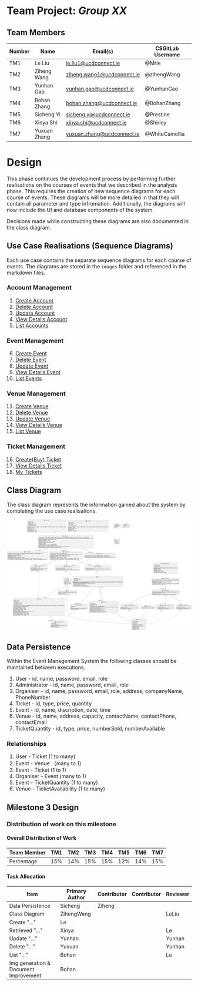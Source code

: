 # Team Project: *Group XX*

## Team Members
| Number | Name         | Email(s)                   | CSGitLab Username |
|--------|--------------|----------------------------|-------------------|
| TM1    | Le Liu       | le.liu1@ucdconnect.ie      | @Mrle             |
| TM2    | Ziheng Wang  | ziheng.wang1@ucdconnect.ie | @zihengWang       |     
| TM3    | Yunhan Gao   | yunhan.gao@ucdconnect.ie   | @YunhanGao        |     
| TM4    | Bohan Zhang  | bohan.zhang@ucdconnect.ie  | @BohanZhang       |     
| TM5    | Sicheng Yi   | sicheng.yi@ucdconnect.ie   | @Prestine         |     
| TM6    | Xinya Shi    | xinya.shi@ucdconnect.ie    | @Shirley          |     
| TM7    | Yuxuan Zhang | yuxuan.zhang@ucdconnect.ie | @WhiteCamellia    |

# Design

This phase continues the development process by performing further realisations on the courses of events that we described in the analysis phase. This requires the creation of new sequence diagrams for each course of events. These diagrams will be more detailed in that they will contain all parameter and type infromation. Additionally, the diagrams will now include the UI and database components of the system.

Decisions made while constructing these diagrams are also documented in the class diagram.

## Use Case Realisations (Sequence Diagrams)

Each use case contains the separate sequence diagrams for each course of events. The diagrams are stored in the `images` folder and referenced in the markdown files.

### Account Management
1. [Create Account](/03-design/usecases/docs/01-create-account)
2. [Delete Account](/03-design/usecases/docs/02-delete-account.md)
3. [Updata Account](/03-design/usecases/docs/03-update-account.md)
4. [View Details Account](/03-design/usecases/docs/04-view-account-details.md)
5. [List Accounts](/03-design/usecases/docs/05-list-accounts.md)

### Event Management
6. [Create Event](/03-design/usecases/docs/06-create-event.md)
7. [Delete Event](/03-design/usecases/docs/07-delete-event.md)
8. [Update Event](/03-design/usecases/docs/08-update-event.md)
9. [View Details Event](/03-design/usecases/docs/09-view-event-details.md)
10. [List Events](/03-design/usecases/docs/10-list-events.md)

### Venue Management
11. [Create Venue](/03-design/usecases/docs/11-create-venue.md)
12. [Delete Venue](/03-design/usecases/docs/12-delete-venue.md)
13. [Update Venue](/03-design/usecases/images/13-update-venue.png)
14. [View Details Venue](/03-design/usecases/docs/14-view-venue-details.md)
15. [List Venue](/03-design/usecases/docs/15-list-venues.md)

### Ticket Management
16. [Create(Buy) Ticket](/03-design/usecases/docs/16-create-ticket.md)
17. [View Details Ticket](/03-design/usecases/docs/17-view-ticket-details.md)
18. [My Tickets](/03-design/usecases/docs/18-my-tickets.md)

## Class Diagram

The class diagram represents the information gained about the system by completing the use case realisations. 

![class diagram](/03-design/images/class.png)

## Data Persistence
Within the Event Management System the following classes should be maintained between executions.
1. User - id, name, password, email, role
2. Administrator - id, name, password, email, role
3. Organiser - id, name, password, email, role, address, companyName, PhoneNumber
4. Ticket - id, type, price, quantity
5. Event - id, name, discription, date, time
6. Venue - id, name, address, capacity, contactName, contactPhone, contactEmail
7. TicketQuantity - id, type, price, numberSold, numberAvailable

### Relationships
1. User - Ticket (1 to many)
2. Event - Venue （many to 1）
3. Event - Ticket (1 to 1)
4. Organiser - Event (many to 1)
5. Event - TicketQuantity (1 to many)
6. Venue - TicketAvailability (1 to many)

## Milestone 3 Design

### Distribution of work on this milestone
#### Overall Distribution of Work

| Team Member | TM1 | TM2 | TM3 | TM4 | TM5 | TM6 | TM7 |
|-------------|-----|-----|-----|-----|-----|-----|-----|
| Percentage  | 15% | 14% | 15% | 15% | 12% | 14% | 15% |

#### Task Allocation
| Item               | Primary Author | Contributor | Contributor | Reviewer |
|--------------------|-----|-----|-----|-----|
| Data Persistence   |Sicheng         |  Ziheng     |             |          |
| Class Diagram      |ZihengWang  |     |     |  LeLiu   |
| Create "..."       | Le  |
| Retrieved "..."    | Xinya| | | Le|
| Update "..."       | Yunhan | | | Yunhan|
| Delete "..."       | Yuxuan|  | | Yunhan|
| List "..."         | Bohan |  |  | Le|
| Img generation & Document Improvement| Bohan|





